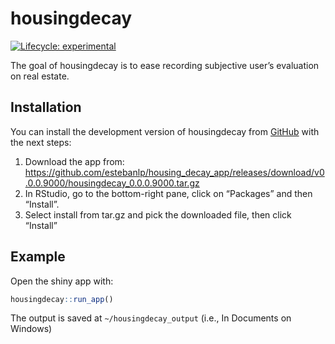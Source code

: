 
<!-- README.md is generated from README.Rmd. Please edit that file -->

# housingdecay

<!-- badges: start -->

[![Lifecycle:
experimental](https://img.shields.io/badge/lifecycle-experimental-orange.svg)](https://lifecycle.r-lib.org/articles/stages.html#experimental)
<!-- badges: end -->

The goal of housingdecay is to ease recording subjective user’s
evaluation on real estate.

## Installation

You can install the development version of housingdecay from
[GitHub](https://github.com/) with the next steps:

1.  Download the app from:
    <https://github.com/estebanlp/housing_decay_app/releases/download/v0.0.0.9000/housingdecay_0.0.0.9000.tar.gz>
2.  In RStudio, go to the bottom-right pane, click on “Packages” and
    then “Install”.
3.  Select install from tar.gz and pick the downloaded file, then click
    “Install”

## Example

Open the shiny app with:

``` r
housingdecay::run_app()
```

The output is saved at `~/housingdecay_output` (i.e., In Documents on
Windows)
